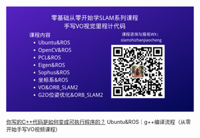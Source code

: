 ![](./2_opencv&ros/a_opencv_cvmat/小秋SLAM实战教程.png)

[你写的C++代码是如何变成可执行程序的？](https://mp.weixin.qq.com/s/3Z129tEr6gWKgNAoXYYk4Q)
Ubuntu&ROS｜g++编译流程（从零开始手写VO视频课程）
